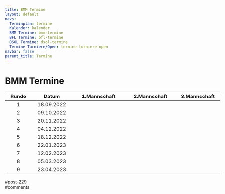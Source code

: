```yaml
---
title: BMM Termine 
layout: default
navs:
  Terminplan: termine
  Kalender: kalender
  BMM Termine: bmm-termine
  BFL Termine: bfl-termine
  DSOL Termine: dsol-termine
  Termine Turniere/Open: termine-turniere-open
navbar: false
parent_title: Termine
---
```

<div class="post-229 page type-page status-publish hentry" id="post-229">
<h1 class="entry-title">BMM Termine</h1>
<div class="entry-content">
<table class="clean bmm" style="width: 688px;">
<thead>
<tr>
<th style="width: 84px;">Runde</th>
<th style="width: 129px;">Datum</th>
<th style="width: 155px;">1.Mannschaft</th>
<th style="width: 145px;">2.Mannschaft</th>
<th style="width: 126px;">3.Mannschaft</th>
</tr>
</thead>
<tbody>
<tr>
<td style="text-align: center; width: 84px;">1</td>
<td style="text-align: center; width: 129px;">18.09.2022</td>
<td nowrap="nowrap" style="width: 155px;"></td>
<td nowrap="nowrap" style="width: 145px;"></td>
<td style="width: 126px;"></td>
</tr>
<tr>
<td style="text-align: center; width: 84px;">2</td>
<td style="text-align: center; width: 129px;">09.10.2022</td>
<td style="width: 155px;"></td>
<td style="width: 145px;"></td>
<td nowrap="nowrap" style="width: 126px;"></td>
</tr>
<tr>
<td style="text-align: center; width: 84px;">3</td>
<td style="text-align: center; width: 129px;">20.11.2022</td>
<td style="width: 155px;"></td>
<td nowrap="nowrap" style="width: 145px;"></td>
<td nowrap="nowrap" style="width: 126px;"></td>
</tr>
<tr>
<td style="text-align: center; width: 84px;">4</td>
<td style="text-align: center; width: 129px;">04.12.2022</td>
<td style="width: 155px;"></td>
<td style="width: 145px;"></td>
<td nowrap="nowrap" style="width: 126px;"></td>
</tr>
<tr>
<td style="text-align: center; width: 84px;">5</td>
<td style="text-align: center; width: 129px;">18.12.2022</td>
<td style="width: 155px;"></td>
<td style="width: 145px;"></td>
<td style="width: 126px;"></td>
</tr>
<tr>
<td style="text-align: center; width: 84px;">6</td>
<td style="text-align: center; width: 129px;">22.01.2023</td>
<td style="width: 155px;"></td>
<td nowrap="nowrap" style="width: 145px;"></td>
<td style="width: 126px;"></td>
</tr>
<tr>
<td style="text-align: center; width: 84px;">7</td>
<td style="text-align: center; width: 129px;">12.02.2023</td>
<td nowrap="nowrap" style="width: 155px;"></td>
<td nowrap="nowrap" style="width: 145px;"></td>
<td style="width: 126px;"></td>
</tr>
<tr>
<td style="text-align: center; width: 84px;">8</td>
<td style="text-align: center; width: 129px;">05.03.2023</td>
<td style="width: 155px;"></td>
<td style="width: 145px;"></td>
<td nowrap="nowrap" style="width: 126px;"></td>
</tr>
<tr>
<td style="text-align: center; width: 84px;">9</td>
<td style="text-align: center; width: 129px;">23.04.2023</td>
<td style="width: 155px;"></td>
<td nowrap="nowrap" style="width: 145px;"></td>
<td style="width: 126px;"></td>
</tr>
</tbody>
</table>
</div><!-- .entry-content -->
</div> #post-229 
<div id="comments">
</div> #comments 
